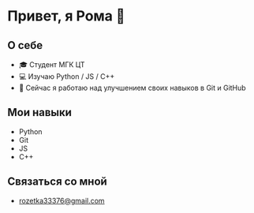 # Привет, я Рома 👋

## О себе
- 🎓 Студент  МГК ЦТ 
- 💻 Изучаю Python / JS / C++
- 🌱 Сейчас я работаю над улучшением своих навыков в Git и GitHub

## Мои навыки
- Python
- Git
- JS 
- C++

## Связаться со мной
- rozetka33376@gmail.com
